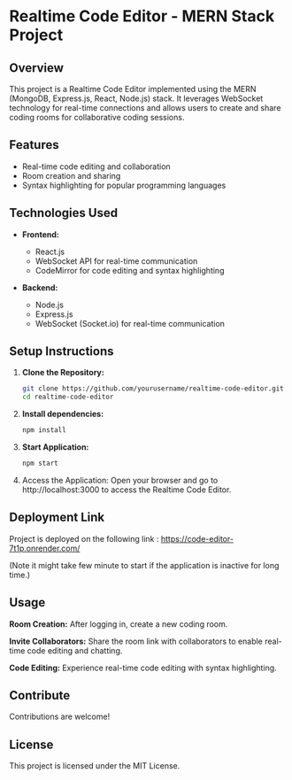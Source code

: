 # Realtime Code Editor - MERN Stack Project

## Overview

This project is a Realtime Code Editor implemented using the MERN (MongoDB, Express.js, React, Node.js) stack. It leverages WebSocket technology for real-time connections and allows users to create and share coding rooms for collaborative coding sessions.

## Features

- Real-time code editing and collaboration
- Room creation and sharing
- Syntax highlighting for popular programming languages
  

## Technologies Used

- **Frontend:**
  - React.js
  - WebSocket API for real-time communication
  - CodeMirror for code editing and syntax highlighting
    

- **Backend:**
  - Node.js
  - Express.js
  - WebSocket (Socket.io) for real-time communication
 
## Setup Instructions

1. **Clone the Repository:**
   ```bash
   git clone https://github.com/yourusername/realtime-code-editor.git
   cd realtime-code-editor
2. **Install dependencies:**
   ```bash
   npm install
3. **Start Application:**
   ```bash
   npm start 
  4. Access the Application:
Open your browser and go to http://localhost:3000 to access the Realtime Code Editor.

## Deployment Link

Project is deployed on the following link : https://code-editor-7t1p.onrender.com/


(Note it might take few minute to start if the application is inactive for long time.)

## Usage


**Room Creation:**
After logging in, create a new coding room.


**Invite Collaborators:**
Share the room link with collaborators to enable real-time code editing and chatting.


**Code Editing:**
Experience real-time code editing with syntax highlighting.


## Contribute
Contributions are welcome!

## License
This project is licensed under the MIT License.
